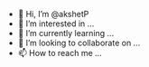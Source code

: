 - 👋 Hi, I’m @akshetP
- 👀 I’m interested in ...
- 🌱 I’m currently learning ...
- 💞️ I’m looking to collaborate on ...
- 📫 How to reach me ...

<!---
akshetP/akshetP is a ✨ special ✨ repository because its `README.md` (this file) appears on your GitHub profile.
You can click the Preview link to take a look at your changes.
--->
